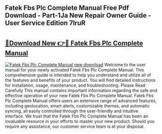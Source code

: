 ## Fatek Fbs Plc Complete Manual Free Pdf Download - Part-1Ja New Repair Owner Guide - User Service Edition 7lruR

# <h2><a href="http://cf12928.oget.top/?id=Fatek+Fbs+Plc+Complete+Manual">🔗Download New 👉🔴 Fatek Fbs Plc Complete Manual</a></h2>

[![Fatek Fbs Plc Complete Manual new download](https://i.imgur.com/5g1atiW.png)](http://cf12928.oget.top/?id=Fatek+Fbs+Plc+Complete+Manual)
Welcome to the user manual for your newly activated Fatek Fbs Plc Complete Manual. This comprehensive guide is intended to help you understand and utilize all of the features and benefits of your product. You will find detailed instructions for installation, usage, maintenance, and troubleshooting. Please Read Carefully This manual contains important information regarding the safe and effective operation of your new Fatek Fbs Plc Complete Manual. Fatek Fbs Plc Complete Manual offers users an extensive range of advanced features, including geolocation, smart alerts, customizable themes, and automatic syncing, all easily controlled through the user-friendly and intuitive interface. We trust that the Fatek Fbs Plc Complete Manual has been an invaluable resource in your efforts to master your new product. Should you require any assistance, our customer service team is at your disposal.
